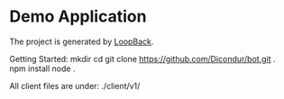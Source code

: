 # Demo Application

The project is generated by [LoopBack](http://loopback.io).

Getting Started:
mkdir <ANYFOLDER>
cd <ANYFOLDER>
git clone https://github.com/Dicondur/bot.git .
npm install
node .

All client files are under:
./client/v1/




